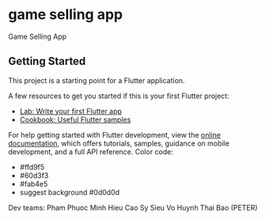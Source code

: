 # game selling app

Game Selling App

## Getting Started

This project is a starting point for a Flutter application.

A few resources to get you started if this is your first Flutter project:

- [Lab: Write your first Flutter app](https://docs.flutter.dev/get-started/codelab)
- [Cookbook: Useful Flutter samples](https://docs.flutter.dev/cookbook)

For help getting started with Flutter development, view the
[online documentation](https://docs.flutter.dev/), which offers tutorials,
samples, guidance on mobile development, and a full API reference.
Color code:
- #ffd9f5
- #60d3f3
- #fab4e5
- suggest background #0d0d0d


Dev teams:
Pham Phuoc Minh Hieu
Cao Sy Sieu
Vo Huynh Thai Bao (PETER)